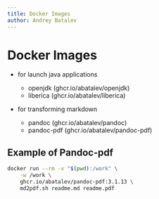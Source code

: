 ```yaml
---
title: Docker Images
author: Andrey Batalev
---
```


# Docker Images

- for launch java applications
  - openjdk (ghcr.io/abatalev/openjdk)
  - liberica (ghcr.io/abatalev/liberica)

- for transforming markdown
  - pandoc (ghcr.io/abatalev/pandoc)
  - pandoc-pdf (ghcr.io/abatalev/pandoc-pdf)

## Example of Pandoc-pdf 

```sh
docker run --rm -v "$(pwd):/work" \
    -w /work \
    ghcr.io/abatalev/pandoc-pdf:3.1.13 \
    md2pdf.sh readme.md readme.pdf
```

